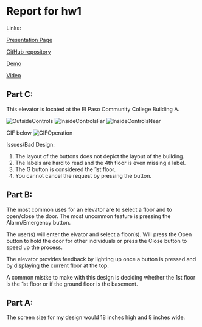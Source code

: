 # Report for hw1

Links:

[Presentation Page](https://jgarc935.github.io/hw1/)

[GitHub repository](https://github.com/jgarc935/hw1)

[Demo](https://jgarc935.github.io/hw1/demo.html)

[Video](youtube.com)

<h2>Part C:</h2>

This elevator is located at the El Paso Community College  Building A.

![OutsideControls](Photos/outside.jpeg)
![InsideControlsFar](Photos/insideFar.jpg)
![InsideControlsNear](Photos/insideNear.jpg)

GIF below
![GIFOperation](Photos/operation.gif)

Issues/Bad Design:
1) The layout of the buttons does not depict the layout of the building.
2) The labels are hard to read and the 4th floor is even missing a label.
3) The G button is considered the 1st floor.
4) You cannot cancel the request by pressing the button.

<h2>Part B:</h2>

The most common uses for an elevator are to select a floor and to open/close the door. The most uncommon feature is pressing the Alarm/Emergency button.

The user(s) will enter the elvator and select a floor(s). Will press the Open button to hold the door for other individuals or press the Close button to speed up the process.

The elevator provides feedback by lighting up once a button is pressed and by displaying the current floor at the top.

A common mistke to make with this design is deciding whether the 1st floor is the 1st floor or if the ground floor is the basement.

<h2>Part A:</h2>
The screen size for my design would 18 inches high and 8 inches wide.
